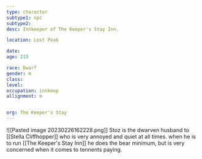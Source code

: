 ```yaml
---
type: character
subtype1: npc
subtype2:
desc: Innkeeper of The Keeper's Stay Inn.

location: Lost Peak

date:
age: 215

race: Dwarf
gender: m
class:
level:
occupation: innkeep
allignment: n 


org: The Keeper's Stay
---
```

![[Pasted image 20230226162228.png]]
Stoz is the dwarven husband to [[Stella Cliffhopper]] who is very annoyed and quiet at all times. when he is to run [[The Keeper's Stay Inn]] he does the bear minimum, but is very concerned when it comes to tennents paying.